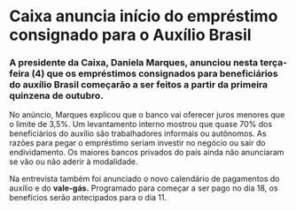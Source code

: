﻿# Caixa anuncia início do empréstimo consignado para o Auxílio Brasil

### A presidente da Caixa, Daniela Marques, anunciou nesta terça-feira (4) que os empréstimos consignados para beneficiários do auxílio Brasil começarão a ser feitos a partir da primeira quinzena de outubro.

No anúncio, Marques explicou que o banco vai oferecer juros menores que o limite de 3,5%. Um levantamento interno mostrou que quase 70% dos beneficiários do auxílio são trabalhadores informais ou autônomos. As razões para pegar o empréstimo seriam investir no negócio ou sair do endividamento. Os maiores bancos privados do país ainda não anunciaram se vão ou não aderir à modalidade.

Na entrevista também foi anunciado o novo calendário de pagamentos do auxílio e do **vale-gás.** Programado para começar a ser pago no dia 18, os benefícios serão antecipados para o dia 11.
